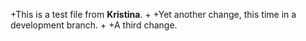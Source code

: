 +This is a test file from **Kristina**.
+
+Yet another change, this time in a development branch.
+
+A third change.